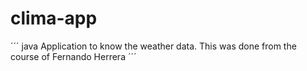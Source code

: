 # clima-app
´´´ java
Application to know the weather data.
This was done from the course of Fernando Herrera
´´´
